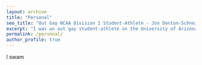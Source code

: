 ```yaml
---
layout: archive
title: "Personal"
seo_title: "Out Gay NCAA Division I Student-Athlete - Jon Denton-Schneider"
excerpt: "I was an out gay student-athlete on the University of Arizona Men's Swimming Team."
permalink: /personal/
author_profile: true
---
```


I swam
